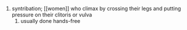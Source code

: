 1. syntribation; [[women]] who climax by crossing their legs and putting pressure on their clitoris or vulva
	1. usually done hands-free